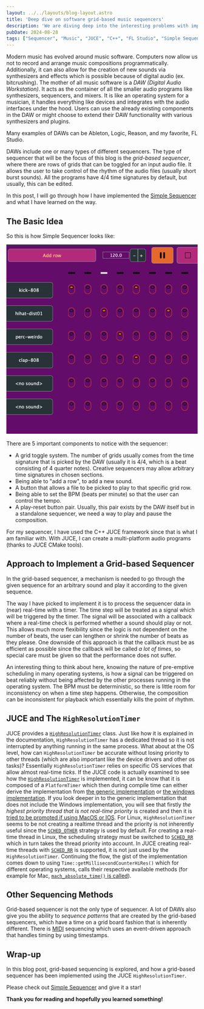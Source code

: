 ```yaml
---
layout: ../../layouts/blog-layout.astro
title: 'Deep dive on software grid-based music sequencers'
description: 'We are diving deep into the interesting problems with implementing music sequencers.'
pubDate: 2024-08-28
tags: ["Sequencer", "Music", "JUCE", "C++", "FL Studio", "Simple Sequencer"]
---
```


Modern music has evolved around music software. Computers now allow us not to record and arrange music compositions programmatically. Additionally, it can also allow for the creation of new sounds via synthesizers and effects which is possible because of digital audio (ex. bitcrushing). The mother of all music software is a *DAW (Digital Audio Workstation)*. It acts as the container of all the smaller audio programs like synthesizers, sequencers, and mixers. It is like an operating system for a musician, it handles everything like devices and integrates with the audio interfaces under the hood. Users can use the already existing components in the DAW or might choose to extend their DAW functionality with various synthesizers and plugins.

Many examples of DAWs can be Ableton, Logic, Reason, and my favorite, FL Studio.

DAWs include one or many types of different sequencers. The type of sequencer that will be the focus of this blog is the *grid-based sequencer*, where there are rows of grids that can be toggled for an input audio file. It allows the user to take control of the rhythm of the audio files (usually short burst sounds). All the programs have 4/4 time signatures by default, but usually, this can be edited.

In this post, I will go through how I have implemented the [Simple Sequencer](https://github.com/TarcanGul/SimpleSequencer) and what I have learned on the way.

## The Basic Idea

So this is how Simple Sequencer looks like:

![simple_sequencer](../../images/for-blogs/SimpleSequencerDemo.gif)

There are 5 important components to notice with the sequencer:
- A grid toggle system. The number of grids usually comes from the time signature that is picked by the DAW (usually it is 4/4, which is a beat consisting of 4 quarter notes). Creative sequencers may allow arbitrary time signatures in chosen sections. 
- Being able to "add a row", to add a new sound.
- A button that allows a file to be picked to play to that specific grid row.
- Being able to set the BPM (beats per minute) so that the user can control the tempo.
- A play-reset button pair. Usually, this pair exists by the DAW itself but in a standalone sequencer, we need a way to play and pause the composition.

For my sequencer, I have used the C++ JUCE framework since that is what I am familiar with. With JUCE, I can create a multi-platform audio programs (thanks to JUCE CMake tools).

## Approach to Implement a Grid-based Sequencer

In the grid-based sequencer, a mechanism is needed to go through the given sequence for an arbitrary sound and play it according to the given sequence.

The way I have picked to implement it is to process the sequencer data in (near) real-time with a timer. The time step will be treated as a signal which will be triggered by the timer. The signal will be associated with a callback where a real-time check is performed whether a sound should play or not. This allows much more flexibility since the logic is not dependent on the number of beats, the user can lengthen or shrink the number of beats as they please. One downside of this approach is that the callback must be as efficient as possible since the callback will be called *a lot of times*, so special care must be given so that the performance does not suffer.

An interesting thing to think about here, knowing the nature of pre-emptive scheduling in many operating systems, is how a signal can be triggered on beat reliably without being affected by the other processes running in the operating system. The BPM must be deterministic, so there is little room for inconsistency on when a time step happens. Otherwise, the composition can be inconsistent for playback which essentially kills the point of rhythm.

## JUCE and The `HighResolutionTimer`

JUCE provides a [`HighResolutionTimer`](https://docs.juce.com/master/classHighResolutionTimer.html) class. Just like how it is explained in the documentation, `HighResolutionTimer` has a dedicated thread so it is not interrupted by anything running in the same process. What about at the OS level, how can `HighResolutionTimer` be accurate without losing priority to other threads (which are also important like the device drivers and other os tasks)? Essentially `HighResolutionTimer` relies on specific OS services that allow almost real-time *ticks*. If the JUCE code is actually examined to see how the [`HighResolutionTimer`](https://github.com/juce-framework/JUCE/blob/46c2a95905abffe41a7aa002c70fb30bd3b626ef/modules/juce_core/threads/juce_HighResolutionTimer.cpp#L153) is implemented, it can be know that it is composed of a `PlatformTimer` which then during compile time can either derive the implementation from [the generic implementation](https://github.com/juce-framework/JUCE/blob/46c2a95905abffe41a7aa002c70fb30bd3b626ef/modules/juce_core/native/juce_PlatformTimer_generic.cpp#L41) or [the windows implementation](https://github.com/juce-framework/JUCE/blob/46c2a95905abffe41a7aa002c70fb30bd3b626ef/modules/juce_core/native/juce_PlatformTimer_windows.cpp). If you look deeper in to the generic implementation that does not include the Windows implementation, you will see that firstly *the highest priority thread that is not real-time priority* is created and then it is [tried to be promoted if using MacOS or IOS](https://github.com/juce-framework/JUCE/blob/46c2a95905abffe41a7aa002c70fb30bd3b626ef/modules/juce_core/native/juce_PlatformTimer_generic.cpp#L122). For Linux, `HighResolutionTimer` seems to be not creating a realtime thread and the priority is not inherently useful since the [`SCHED_OTHER`](https://www.man7.org/linux/man-pages/man7/sched.7.html) strategy is used by default. For creating a real-time thread in Linux, the scheduling strategy must be switched to [`SCHED_RR`](https://www.man7.org/linux/man-pages/man7/sched.7.html) which in turn takes the thread priority into account. In JUCE creating real-time threads with [`SCHED_RR`](https://www.man7.org/linux/man-pages/man7/sched.7.html) is supported, it is not just used by the `HighResolutionTimer`. Continuing the flow, the gist of the implementation comes down to using `Time::getMillisecondCounterHiRes()` which for different operating systems, calls their respective available methods (for example for Mac, [`mach_absolute_time()` is called](https://developer.apple.com/documentation/kernel/1462446-mach_absolute_time)).

## Other Sequencing Methods

Grid-based sequencer is not the only type of sequencer. A lot of DAWs also give you the ability to *sequence patterns* that are created by the grid-based sequencers, which have a time on a grid board fashion that is inherently different. There is [MIDI](https://en.wikipedia.org/wiki/MIDI) sequencing which uses an event-driven approach that handles timing by using timestamps.

## Wrap-up

In this blog post, grid-based sequencing is explored, and how a grid-based sequencer has been implemented using the JUCE `HighResolutionTimer`.

Please check out [Simple Sequencer](https://github.com/TarcanGul/SimpleSequencer) and give it a star!

**Thank you for reading and hopefully you learned something!**
